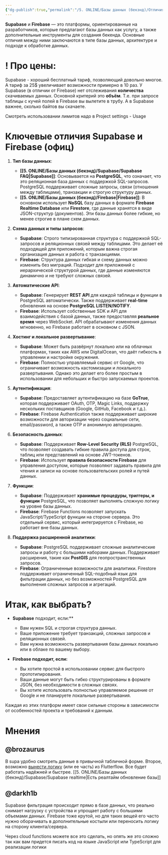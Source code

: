 ```yaml
---
{"dg-publish":true,"permalink":"/5. ONLINE/Базы данных (бекэнд)/Отличия Supabase от других Баз данных/","created":"2024-11-07T15:05:13.133-03:00","updated":"2024-12-09T16:56:22.631-03:00"}
---
```



**Supabase** и **Firebase** — это платформы, ориентированные на разработчиков, которые предлагают базы данных как услугу, а также дополнительные инструменты для создания бекенда. Основные отличия между ними заключаются в типе базы данных, архитектуре и подходе к обработке данных.

# ! Про цены:
Supabase - хороший бесплатный тариф, позволяющий довольно многое. А тариф за 25$ увеличивает возможности примерно в 10 раз.
У Supabase (в отличии от Firebase) нет отслеживания **количества** скачиваемых данных. Основной критерий это **объём**. Т.е. при запросе таблицы с кучей полей в Firebase вы вылетите в трубу. А в Supabase важнее, сколько байтов вы скачаете.

Смотреть использовании лимитов надо в Project settings - Usage
# Ключевые отличия Supabase и Firebase (офиц)

1. **Тип базы данных**:
   - **[[5. ONLINE/Базы данных (бекэнд)/Supabase/Supabase FAQ\|Supabase]]**: Основывается на **PostgreSQL**, что означает, что это реляционная база данных с поддержкой SQL-запросов. PostgreSQL поддерживает сложные запросы, связи (отношения между таблицами), транзакции и строгую структуру данных.
   - **[[5. ONLINE/Базы данных (бекэнд)/Firebase\|Firebase]]**: В основном использует **NoSQL** базу данных в формате **Firebase Realtime Database** или **Firestore**, где данные хранятся в виде JSON-структур (документов). Эти базы данных более гибкие, но менее строгие в плане схем данных.

2. **Схема данных и типы запросов**:
   - **Supabase**: Строго типизированная структура с поддержкой SQL-запросов и реляционных связей между таблицами. Это делает её подходящей для приложений, которым важна строгая организация данных и работа с транзакциями.
   - **Firebase**: Структура данных гибкая и схему данных можно изменить без миграций. Подходит для приложений с иерархической структурой данных, где данные изменяются динамично и не требуют сложных связей.

3. **Автоматические API**:
   - **Supabase**: Генерирует **REST API** для каждой таблицы и функции в PostgreSQL автоматически. Также поддерживает **real-time** обновления на основе **PostgreSQL LISTEN/NOTIFY**.
   - **Firebase**: Использует собственные SDK и API для взаимодействия с базой данных, также предоставляя **реальное время** через WebSocket. API обрабатывают изменения данных мгновенно, но Firebase работает в основном с JSON.

4. **Хостинг и локальное развертывание**:
   - **Supabase**: Может быть развёрнут локально или на облачных платформах, таких как AWS или DigitalOcean, что даёт гибкость в управлении и настройке окружения.
   - **Firebase**: Полностью управляемый сервис от Google, что ограничивает возможность кастомизации и локального развертывания. Однако это делает его более простым в использовании для небольших и быстро запускаемых проектов.

5. **Аутентификация**:
   - **Supabase**: Предоставляет аутентификацию на базе **GoTrue**, которая поддерживает OAuth, OTP, Magic Links, поддержку нескольких поставщиков (Google, GitHub, Facebook и т.д.).
   - **Firebase**: Firebase Authentication также поддерживает широкие возможности для авторизации через социальные сети, email/password, а также OTP и анонимную авторизацию.

6. **Безопасность данных**:
   - **Supabase**: Поддерживает **Row-Level Security (RLS)** PostgreSQL, что позволяет создавать гибкие правила доступа для строк, таблиц или представлений на основе JWT-токенов.
   - **Firebase**: Использует **правила безопасности Firebase** для управления доступом, которые позволяют задавать правила для чтения и записи на основе пользовательских ролей и путей данных.

7. **Функции**:
   - **Supabase**: Поддерживает **хранимые процедуры, триггеры, и функции** PostgreSQL, что позволяет выполнять сложную логику на уровне базы данных.
   - **Firebase**: Firebase Functions позволяет запускать JavaScript/TypeScript функции на стороне сервера. Это отдельный сервис, который интегрируется с Firebase, но работает вне базы данных.

8. **Поддержка расширенной аналитики**:
   - **Supabase**: PostgreSQL поддерживает сложные аналитические запросы и работу с большими наборами данных. Поддерживает расширения, такие как **PostGIS** для геопространственных запросов.
   - **Firebase**: Ограниченные возможности для аналитики. Firestore поддерживает ограниченный SQL-подобный язык для фильтрации данных, но без возможностей PostgreSQL для выполнения сложных запросов и агрегаций.

# Итак, как выбрать?

- **Supabase** подходит, если:**
  - Вам нужен SQL и строгая структура данных.
  - Ваше приложение требует транзакций, сложных запросов и реляционных связей.
  - Вам нужна возможность развертывания базы данных локально или в облаке по вашему выбору.

- **Firebase подходит, если:**
  - Вы хотите простой в использовании сервис для быстрого прототипирования.
  - Ваши данные могут быть гибко структурированы в формате JSON, без необходимости в сложных связях.
  - Вы хотите использовать полностью управляемое решение от Google и не планируете локальные развертывания.

Каждая из этих платформ имеет свои сильные стороны в зависимости от особенностей проекта и требований к данным.

# Мнения
## @brozaurus
В supa удобно смотреть данные в привычной табличной форме.
Второе, возможно [вынести логику](https://www.youtube.com/watch?v=bi8VbPbBT4o) (или ее часть) из Flutterflow. Все будет работать надёжней и быстрее.
[[5. ONLINE/Базы данных (бекэнд)/Supabase/Supabase realtime\|Есть реалтайм обновление базы]]
## @darkh1b
Supabase фильтрация происходит прямо в базе данных, что реально снимает нагрузку с устройства и упрощает работу с большими объемами данных. Firebase тоже крутой, но для таких вещей его часто нужно оборачивать в дополнительные костыли или переносить логику на сторону клиента/сервера.

Через cloud functions можете все это сделать, но опять же это сложно так как вам придется писать код на языке JavaScript или TypeScript для реализации логики
